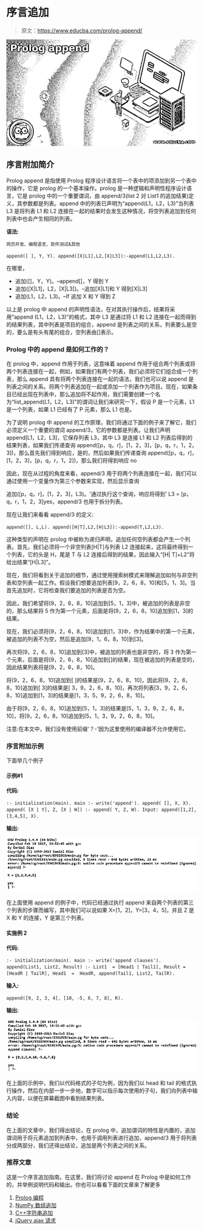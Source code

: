 # 序言追加

> 原文：<https://www.educba.com/prolog-append/>

![Prolog append](img/4a948ce4df9afa796a098158b19995ff.png)



## 序言附加简介

Prolog append 是指使用 Prolog 程序设计语言将一个表中的项添加到另一个表中的操作，它是 prolog 的一个基本操作。prolog 是一种逻辑和声明性程序设计语言，它是 prolog 中的一个重要谓词，由 append/3(list 2 对 List1 的追加结果)定义，其参数都是列表。append 中的列表已声明为“append(L1，L2，L3)”当列表 L3 是将列表 L1 和 L2 连接在一起的结果时会发生这种情况，将空列表追加到任何列表中也会产生相同的列表。

**语法:**

<small>网页开发、编程语言、软件测试&其他</small>

`append([ ], Y, Y).
append([X|L1],L2,[X|L3]):-append(L1,L2,L3).`

在哪里，

*   追加([]，Y，Y)。–append[]，Y 得到 Y
*   追加([X|L1]，L2，[X|L3])。–追加[X|L1]和 Y 得到[X|L3]
*   追加(L1，L2，L3)。–If 追加 X 和 Y 得到 Z

以上是 prolog 中 append 的声明性语法，在对其执行操作后，结果将采用“append (L1，L2，L3)”的格式，其中 L3 是通过将 L1 和 L2 连接在一起而得到的结果列表，其中列表是项目的组合，append 是列表之间的关系，列表要么是空的，要么是有头有尾的组合，空列表由[]表示。

### Prolog 中的 append 是如何工作的？

在 prolog 中，append 作用于列表，这意味着 append 作用于组合两个列表或将两个列表连接在一起，例如，如果我们有两个列表，我们必须将它们组合成一个列表，那么 append 具有将两个列表连接在一起的语法，我们也可以说 append 是列表之间的关系。将两个列表追加在一起或添加一个列表作为项目。现在，如果条目已经出现在列表中，那么追加将不起作用，我们需要创建一个名为“list_append(L1，L2，L3)”的谓词让我们来研究一下，假设 P 是一个元素，L1 是一个列表，如果 L1 已经有了 P 元素，那么 L1 也是。

为了说明 prolog 中 append 的工作原理，我们将通过下面的例子来了解它，我们必须定义一个重要的谓词 append/3，它的参数都是列表。让我们声明 append[L1，L2，L3]，它保存列表 L3，其中 L3 是连接 L1 和 L2 列表后得到的结果列表，如果我们传递查询 append([p，q，r]，[1，2，3]，[p，q，r，1，2，3])，那么首先我们得到响应，是的，然后如果我们传递查询 append([p，q，r]，[1，2，3]，[p，q，r，1，2])，那么我们将得到响应 no

因此，现在从过程的角度来看，append/3 用于将两个列表连接在一起，我们可以通过使用一个变量作为第三个参数来实现，然后显示查询

追加([p，q，r]，[1，2，3]，L3)。'通过执行这个查询，响应将得到' L3 = [p，q，r，1，2，3]yes，append/3 也用于拆分列表。

现在让我们来看看 append/3 的定义:

`append([], L,L).
append([H|T],L2,[H|L3]):-append(T,L2,L3).`

这种类型的声明在 prolog 中被称为递归声明，追加任何空列表都会产生一个列表。首先，我们必须将一个非空列表[H|T]与列表 L2 连接起来，这将最终得到一个列表，它的头是 H，尾是 T 与 L2 连接后得到的结果，因此输入“[H| T]+L2”将给出结果“[H|L3]”。

现在，我们将看到关于追加的细节，通过使用搜索树模式来理解追加如何与非空列表和空列表一起工作。假设我们想要追加列表[9，2，6，8，10]和[5，1，3]。当首先追加时，它将检查我们要追加的列表是否为空。

因此，我们希望将[9，2，6，8，10]追加到[5，1，3]中，被追加的列表是非空的，那么结果将 5 作为第一个元素，后面是将[9，2，6，8，10]追加到[1，3]的结果。

现在，我们必须将[9，2，6，8，10]追加到[1，3]中，作为结果中的第一个元素，被追加的列表不为空，然后是追加[9，1，6，8，10]到[3]。

再次将[9，2，6，8，10]追加到[3]中，被追加的列表也是非空的，将 3 作为第一个元素，后面是将[9，2，6，8，10]追加到[]的结果，现在被追加的列表是空的，因此结果列表将是[9，2，6，8，10]。

将[9，2，6，8，10]追加到[ ]的结果是[9，2，6，8，10]，因此将[9，2，6，8，10]追加到[ 3]的结果是[ 3，9，2，6，8，10]，再次将列表[3，9，2，6，8，10]追加到[1，3]的结果是[1，3，5，9，2，6，8，10]。

由于将[9，2，6，8，10]追加到[5，1，3]的结果是[5，1，3，9，2，6，8，10]，将[9，2，6，8，10]追加到[5，1，3，9，2，6，8，10]。

注意:在本文中，我们没有使用前缀'？-'因为这里使用的编译器不允许使用它。

### 序言附加示例

下面举几个例子

#### 示例#1

**代码:**

`:- initialization(main).
main :- write('append').
append( [], X, X).
append( [X | Y], Z, [X | W]) :- append( Y, Z, W).
Input:
append([1,2],[3,4,5], X).`

**输出:**

![Prolog append output 1](img/5f75d12775d79bab509a9980be75fd2e.png)



在上面使用 append 的例子中，代码已经通过执行 append 来自两个列表的第三个列表的步骤而编写，其中我们可以说如果 X=[1，2]，Y=[3，4，5]，并且 Z 是 X 和 Y 的连接，Y 是第三个列表。

#### 实施例 2

**代码:**

`:- initialization(main).
main :- write('append clauses').
append(List1, List2, Result) :-
List1  = [Head1 | Tail1],
Result = [HeadR | TailR],
Head1  =  HeadR,
append(Tail1, List2, TailR).`

**输入:**

`append([9, 2, 3, 4], [10, -5, 6, 7, 8], R).`

**输出:**

![Prolog append output 2](img/7ff61629ad72e1120965003aa21b1e10.png)



在上面的示例中，我们以代码格式的子句为例，因为我们以 head 和 tail 的格式执行操作，然后在内部一步一步地，数字可以指示每次使用的子句，我们向列表中输入内容，以便在屏幕截图中看到结果列表。

### 结论

在上面的文章中，我们得出结论，在 prolog 中，追加谓词的特性是内置的，追加谓词用于将元素追加到列表中，也用于调用列表进行追加，append/3 用于将列表分成两部分，我们还得出结论，追加是两个列表之间的关系。

### 推荐文章

这是一个序言追加指南。在这里，我们将讨论 append 在 Prolog 中是如何工作的，并举例说明代码和输出。你也可以看看下面的文章来了解更多

1.  [Prolog 编程](https://www.educba.com/prolog-programming/)
2.  [NumPy 数组追加](https://www.educba.com/numpy-array-append/)
3.  [C++字符串追加](https://www.educba.com/c-plus-plus-string-append/)
4.  [jQuery ajax 请求](https://www.educba.com/jquery-ajax-request/)





